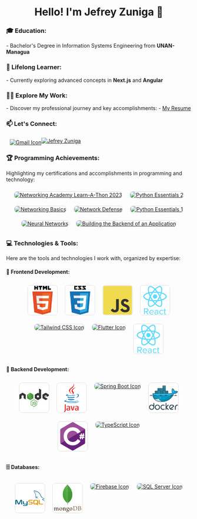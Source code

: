 <!-- Introduction Section -->
<h1 align="center">Hello! I'm Jefrey Zuniga 👋</h1>

<!-- Education Section -->
<h3 align="left">🎓 Education:</h3>
<p align="left">
  - Bachelor's Degree in Information Systems Engineering from <b>UNAN-Managua</b>
</p>

<!-- Current Learning Section -->
<h3 align="left">🌱 Lifelong Learner:</h3>
<p align="left">
  - Currently exploring advanced concepts in <b>Next.js</b> and <b>Angular</b>
</p>

<!-- Projects Section -->
<h3 align="left">👨‍💻 Explore My Work:</h3>
<p align="left">
  - Discover my professional journey and key accomplishments:
    - <a href="https://resume.io/r/KpJpwT7kN" target="_blank">My Resume</a>
</p>

<!-- Connect with Me Section -->
<h3 align="left">📫 Let's Connect:</h3>
<div style="display: flex; align-items: center; padding-left: 10px;">

  <!-- Gmail Icon -->
  <a href="mailto:jeff1zuniga3@gmail.com" target="_blank" rel="noreferrer">
    <img src="https://ssl.gstatic.com/ui/v1/icons/mail/rfr/logo_gmail_lockup_default_2x_r5.png" alt="Gmail Icon" title="Gmail" height="40" width="100" style="margin-top: 10px;"/>
  </a>
  <!-- LinkedIn Icon -->
  <a href="https://linkedin.com/in/jefreyzuniga" target="blank">
    <img align="center" src="https://raw.githubusercontent.com/rahuldkjain/github-profile-readme-generator/master/src/images/icons/Social/linked-in-alt.svg" alt="Jefrey Zuniga" title="LinkedIn" height="30" width="40" />
  </a>
</div>

<!-- Achievements Section -->
<h3 align="left">🏆 Programming Achievements:</h3>
<p align="left">Highlighting my certifications and accomplishments in programming and technology:</p>

<div align="center" style="display: flex; flex-wrap: wrap; justify-content: center;">

  <!-- Networking Academy Learn-A-Thon -->
  <a href="https://ibb.co/jGBtYfc" target="_blank">
    <img src="https://i.ibb.co/0Z85L2g/networking-academy-learn-a-thon-2023.png" 
         alt="Networking Academy Learn-A-Thon 2023" 
         title="Networking Academy Learn-A-Thon 2023" 
         width="300" 
         style="margin: 10px; border: 1px solid #ddd; border-radius: 8px;">
  </a>

  <!-- Python Essentials 2 -->
  <a href="https://ibb.co/gFvQPQR" target="_blank">
    <img src="https://i.ibb.co/bRHY2YK/python-essentials-2.png" 
         alt="Python Essentials 2" 
         title="Python Essentials 2" 
         width="300" 
         style="margin: 10px; border: 1px solid #ddd; border-radius: 8px;">
  </a>

  <!-- Networking Basics -->
  <a href="https://ibb.co/B4QpMGK" target="_blank">
    <img src="https://i.ibb.co/dbVTYtJ/networking-basics.png" 
         alt="Networking Basics" 
         title="Networking Basics" 
         width="300" 
         style="margin: 10px; border: 1px solid #ddd; border-radius: 8px;">
  </a>

  <!-- Network Defense -->
  <a href="https://imgbb.com/" target="_blank">
    <img src="https://i.ibb.co/NjBh6gR/network-defense.png" 
         alt="Network Defense" 
         title="Network Defense" 
         width="300" 
         style="margin: 10px; border: 1px solid #ddd; border-radius: 8px;">
  </a>

  <!-- Python Essentials 1 -->
  <a href="https://imgbb.com/" target="_blank">
    <img src="https://i.ibb.co/Bz1FrW7/python-essentials-1-1.png" 
         alt="Python Essentials 1" 
         title="Python Essentials 1" 
         width="300" 
         style="margin: 10px; border: 1px solid #ddd; border-radius: 8px;">
  </a>

  <!-- Neural Networks -->
  <a href="https://ibb.co/fx8cS1v" target="_blank">
    <img src="https://i.ibb.co/ZMHZJLm/Redes-Neuronales.png" 
         alt="Neural Networks" 
         title="Neural Networks" 
         width="300" 
         style="margin: 10px; border: 1px solid #ddd; border-radius: 8px;">
  </a>

  <!-- Building the Backend of an Application -->
  <a href="https://ibb.co/ZJQ9TFX" target="_blank">
    <img src="https://i.ibb.co/N30RYJC/Construcci-n-del-Backend-de-una-Aplicaci-n-todo-lo-que-necesitas-saber.png" 
         alt="Building the Backend of an Application" 
         title="Building the Backend of an Application" 
         width="300" 
         style="margin: 10px; border: 1px solid #ddd; border-radius: 8px;">
  </a>

</div>

<!-- Technologies & Tools Section -->
<h3 align="left">💻 Technologies & Tools:</h3>
<p align="left">Here are the tools and technologies I work with, organized by expertise:</p>

<!-- Frontend Section -->
<h4 align="left">🎨 Frontend Development:</h4>
<div align="center" style="display: flex; flex-wrap: wrap; justify-content: center;">

  <!-- HTML -->
  <a href="https://developer.mozilla.org/en-US/docs/Web/HTML" target="_blank" rel="noreferrer">
    <img src="https://raw.githubusercontent.com/devicons/devicon/master/icons/html5/html5-original-wordmark.svg" 
         alt="HTML Icon" 
         title="HTML" 
         width="80" 
         style="margin: 10px; border: 1px solid #ddd; border-radius: 8px;">
  </a>

  <!-- CSS -->
  <a href="https://developer.mozilla.org/en-US/docs/Web/CSS" target="_blank" rel="noreferrer">
    <img src="https://raw.githubusercontent.com/devicons/devicon/master/icons/css3/css3-original-wordmark.svg" 
         alt="CSS Icon" 
         title="CSS" 
         width="80" 
         style="margin: 10px; border: 1px solid #ddd; border-radius: 8px;">
  </a>

  <!-- JavaScript -->
  <a href="https://developer.mozilla.org/en-US/docs/Web/JavaScript" target="_blank" rel="noreferrer">
    <img src="https://raw.githubusercontent.com/devicons/devicon/master/icons/javascript/javascript-original.svg" 
         alt="JavaScript Icon" 
         title="JavaScript" 
         width="80" 
         style="margin: 10px; border: 1px solid #ddd; border-radius: 8px;">
  </a>

  <!-- React -->
  <a href="https://reactjs.org/" target="_blank" rel="noreferrer">
    <img src="https://raw.githubusercontent.com/devicons/devicon/master/icons/react/react-original-wordmark.svg" 
         alt="React Icon" 
         title="React" 
         width="80" 
         style="margin: 10px; border: 1px solid #ddd; border-radius: 8px;">
  </a>

  <!-- Tailwind CSS -->
  <a href="https://tailwindcss.com/" target="_blank" rel="noreferrer">
    <img src="https://www.vectorlogo.zone/logos/tailwindcss/tailwindcss-icon.svg" 
         alt="Tailwind CSS Icon" 
         title="Tailwind CSS" 
         width="80" 
         style="margin: 10px; border: 1px solid #ddd; border-radius: 8px;">
  </a>

  <!-- Flutter -->
  <a href="https://flutter.dev/" target="_blank" rel="noreferrer">
    <img src="https://www.vectorlogo.zone/logos/flutterio/flutterio-icon.svg" 
         alt="Flutter Icon" 
         title="Flutter" 
         width="80" 
         style="margin: 10px; border: 1px solid #ddd; border-radius: 8px;">
  </a>

  <!-- React Native -->
  <a href="https://reactnative.dev/" target="_blank" rel="noreferrer">
    <img src="https://raw.githubusercontent.com/devicons/devicon/master/icons/react/react-original-wordmark.svg" 
         alt="React Native Icon" 
         title="React Native" 
         width="80" 
         style="margin: 10px; border: 1px solid #ddd; border-radius: 8px;">
  </a>

</div>

<!-- Backend Section -->
<h4 align="left">🔧 Backend Development:</h4>
<div align="center" style="display: flex; flex-wrap: wrap; justify-content: center;">

  <!-- Node.js -->
  <a href="https://nodejs.org/" target="_blank" rel="noreferrer">
    <img src="https://raw.githubusercontent.com/devicons/devicon/master/icons/nodejs/nodejs-original-wordmark.svg" 
         alt="Node.js Icon" 
         title="Node.js" 
         width="80" 
         style="margin: 10px; border: 1px solid #ddd; border-radius: 8px;">
  </a>

  <!-- Java -->
  <a href="https://www.java.com/" target="_blank" rel="noreferrer">
    <img src="https://raw.githubusercontent.com/devicons/devicon/master/icons/java/java-original-wordmark.svg" 
         alt="Java Icon" 
         title="Java" 
         width="80" 
         style="margin: 10px; border: 1px solid #ddd; border-radius: 8px;">
  </a>

  <!-- Spring Boot -->
  <a href="https://spring.io/projects/spring-boot" target="_blank" rel="noreferrer">
    <img src="https://www.vectorlogo.zone/logos/springio/springio-icon.svg" 
         alt="Spring Boot Icon" 
         title="Spring Boot" 
         width="80" 
         style="margin: 10px; border: 1px solid #ddd; border-radius: 8px;">
  </a>

  <!-- Docker -->
  <a href="https://www.docker.com/" target="_blank" rel="noreferrer">
    <img src="https://raw.githubusercontent.com/devicons/devicon/master/icons/docker/docker-original-wordmark.svg" 
         alt="Docker Icon" 
         title="Docker" 
         width="80" 
         style="margin: 10px; border: 1px solid #ddd; border-radius: 8px;">
  </a>

  <!-- C# -->
  <a href="https://learn.microsoft.com/en-us/dotnet/csharp/" target="_blank" rel="noreferrer">
    <img src="https://raw.githubusercontent.com/devicons/devicon/master/icons/csharp/csharp-original.svg" 
         alt="C# Icon" 
         title="C#" 
         width="80" 
         style="margin: 10px; border: 1px solid #ddd; border-radius: 8px;">
  </a>

  <!-- TypeScript -->
  <a href="https://www.typescriptlang.org/" target="_blank" rel="noreferrer">
    <img src="https://www.vectorlogo.zone/logos/typescriptlang/typescriptlang-icon.svg" 
         alt="TypeScript Icon" 
         title="TypeScript" 
         width="80" 
         style="margin: 10px; border: 1px solid #ddd; border-radius: 8px;">
  </a>

</div>

<!-- Databases Section -->
<h4 align="left">🗄️ Databases:</h4>
<div align="center" style="display: flex; flex-wrap: wrap; justify-content: center;">

  <!-- MySQL -->
  <a href="https://www.mysql.com/" target="_blank" rel="noreferrer">
    <img src="https://raw.githubusercontent.com/devicons/devicon/master/icons/mysql/mysql-original-wordmark.svg" 
         alt="MySQL Icon" 
         title="MySQL" 
         width="80" 
         style="margin: 10px; border: 1px solid #ddd; border-radius: 8px;">
  </a>

  <!-- MongoDB -->
  <a href="https://www.mongodb.com/" target="_blank" rel="noreferrer">
    <img src="https://raw.githubusercontent.com/devicons/devicon/master/icons/mongodb/mongodb-original-wordmark.svg" 
         alt="MongoDB Icon" 
         title="MongoDB" 
         width="80" 
         style="margin: 10px; border: 1px solid #ddd; border-radius: 8px;">
  </a>

  <!-- Firebase -->
  <a href="https://firebase.google.com/" target="_blank" rel="noreferrer">
    <img src="https://www.vectorlogo.zone/logos/firebase/firebase-icon.svg" 
         alt="Firebase Icon" 
         title="Firebase" 
         width="80" 
         style="margin: 10px; border: 1px solid #ddd; border-radius: 8px;">
  </a>

  <!-- SQL Server -->
  <a href="https://www.microsoft.com/en-us/sql-server" target="_blank" rel="noreferrer">
    <img src="https://www.svgrepo.com/show/303229/microsoft-sql-server-logo.svg" 
         alt="SQL Server Icon" 
         title="SQL Server" 
         width="80" 
         style="margin: 10px; border: 1px solid #ddd; border-radius: 8px;">
  </a>

</div>
